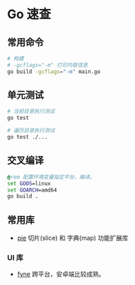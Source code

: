 # Go 速查

## 常用命令

```bash
# 构建
# -gcflags="-m" 打印内联信息
go build -gcflags="-m" main.go
```

## 单元测试

```bash
# 当前目录执行测试
go test

# 遍历目录执行测试
go test ./...
```

## 交叉编译

```bat
@rem 配置环境变量指定平台，编译。
set GOOS=linux
set GOARCH=amd64
go build .
```

## 常用库

- [pie](https://github.com/elliotchance/pie) 切片(slice) 和 字典(map) 功能扩展库

### UI 库

- [fyne](https://github.com/fyne-io/fyne) 跨平台，安卓端比较成熟。
